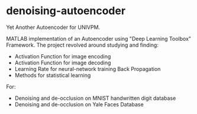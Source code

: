 # denoising-autoencoder
Yet Another Autoencoder for UNIVPM.

MATLAB implementation of an Autoencoder using "Deep Learning Toolbox" Framework.
The project revolved around studying and finding:
- Activation Function for image encoding
- Activation Function for image decoding
- Learning Rate for neural-network training Back Propagation
- Methods for statistical learning

For:
- Denoising and de-occlusion on MNIST handwritten digit database
- Denoising and de-occlusion on Yale Faces Database
